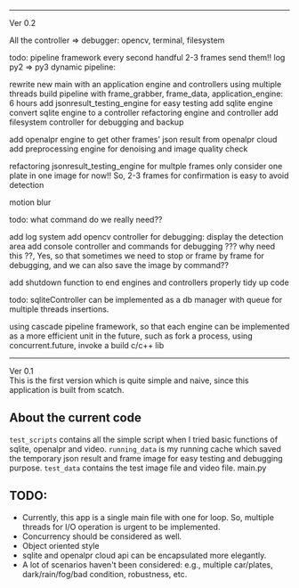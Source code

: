 





------------------------

Ver 0.2

All the controller => debugger: opencv, terminal, filesystem 

todo: 
pipeline framework
every second
handful 2-3 frames
send them!!
log
py2 => py3
dynamic pipeline:

rewrite new main with an application engine and controllers using multiple threads
build pipeline with frame_grabber, frame_data, application_engine: 6 hours
add jsonresult_testing_engine for easy testing
add sqlite engine
convert  sqlite engine to a controller
refactoring engine and controller
add filesystem controller for debugging and backup

add openalpr engine to get other frames' json result from openalpr cloud
add preprocessing engine for denoising and image quality check

refactoring jsonresult_testing_engine for multple frames
only consider one plate in one image for now!! So, 2-3 frames for confirmation is easy to avoid detection

motion blur

todo: what command do we really need??

add log system
add opencv controller for debugging: display the detection area
add console controller and commands for debugging  ??? why need this ??, Yes, so that sometimes we need to stop or frame by frame for debugging, 
and we can also save the image by command??

add shutdown function to end engines and controllers properly 
tidy up code


todo:
sqliteController can be implemented as a db manager with queue for multiple threads insertions.


using cascade pipeline framework, so that each engine can be implemented as a more efficient unit in the future, 
such as fork a process, using concurrent.future, invoke a build c/c++ lib



-------------------------

Ver 0.1  
This is the first version which is quite simple and naive, since this application is built from scatch. 

## About the current code
`test_scripts` contains all the simple script when I tried basic functions of sqlite, openalpr and video.
`running_data` is my running cache which saved the temporary json result and frame image for easy testing and debugging purpose.
`test_data` contains the test image file and video file.
main.py 

## TODO:
 - Currently, this app is a single main file with one for loop. So, multiple threads for I/O operation is urgent to be implemented.
 - Concurrency should be considered as well.
 - Object oriented style
 - sqlite and openalpr cloud api can be encapsulated more elegantly.
 - A lot of scenarios haven't been considered: e.g., multiple car/plates, dark/rain/fog/bad condition, robustness, etc.